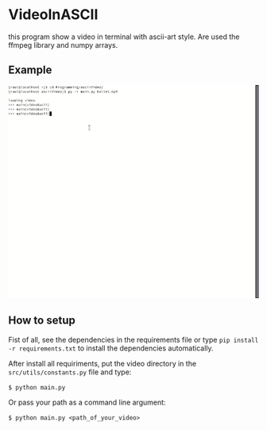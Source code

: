 # VideoInASCII

this program show a video in terminal with ascii-art style. Are used the ffmpeg library and numpy arrays.

## Example

![AsciiArt Example](/ballet.gif)

## How to setup

Fist of all, see the dependencies in the requirements file or type `pip install -r requirements.txt` to install the dependencies automatically.

After install all requiriments, put the video directory in the `src/utils/constants.py` file and type:

```
$ python main.py 
```

Or pass your path as a command line argument:

```
$ python main.py <path_of_your_video>
```



